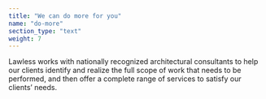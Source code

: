 ```yaml
---
title: "We can do more for you"
name: "do-more"
section_type: "text"
weight: 7
---
```


Lawless works with nationally recognized architectural consultants to help our clients identify and realize the full scope of work that needs to be performed, and then offer a complete range of services to satisfy our clients’ needs.
